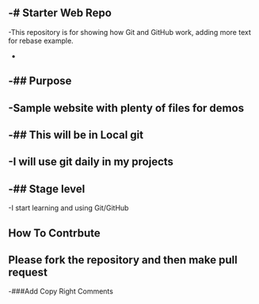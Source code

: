 -# Starter Web Repo
-
-This repository is for showing how Git and GitHub work,
adding more text for rebase example.

-
-## Purpose
-
-Sample website with plenty of files for demos
-
-## This will be in Local git
-
-I will use git daily in my projects
-
-## Stage level
-
-I start learning and using Git/GitHub

## How To Contrbute

Please fork the repository and then make pull request
-
-###Add Copy Right Comments
